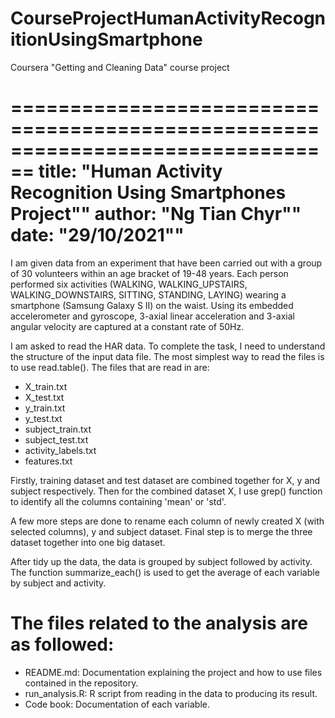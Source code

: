 # CourseProjectHumanActivityRecognitionUsingSmartphone
Coursera  "Getting and Cleaning Data" course project

================================================================================
title: "Human Activity Recognition Using Smartphones Project""
author: "Ng Tian Chyr""
date:   "29/10/2021""
================================================================================

I am given data from an experiment that have been carried out with a group of 30 volunteers within an age bracket of 19-48 years. Each person performed six activities (WALKING, WALKING_UPSTAIRS, WALKING_DOWNSTAIRS, SITTING, STANDING, LAYING) wearing a smartphone (Samsung Galaxy S II) on the waist. Using its embedded accelerometer and gyroscope, 3-axial linear acceleration and 3-axial angular velocity are captured at a constant rate of 50Hz.

I am asked to read the HAR data. To complete the task, I need to understand the structure of the input data file.
The most simplest way to read the files is to use read.table(). The files that are read in are:
- X_train.txt
- X_test.txt
- y_train.txt
- y_test.txt
- subject_train.txt
- subject_test.txt
- activity_labels.txt
- features.txt

Firstly, training dataset and test dataset are combined together for X, y and subject respectively.
Then for the combined dataset X, I use grep() function to identify all the columns containing 'mean' or 'std'.

A few more steps are done to rename each column of newly created X (with selected columns), y and subject dataset.
Final step is to merge the three dataset together into one big dataset.

After tidy up the data, the data is grouped by subject followed by activity. 
The function summarize_each() is used to get the average of each variable by subject and activity.


The files related to the analysis are as followed:
================================================================================

- README.md: Documentation explaining the project and how to use files contained in the repository.
- run_analysis.R: R script from reading in the data to producing its result.
- Code book: Documentation of each variable.


